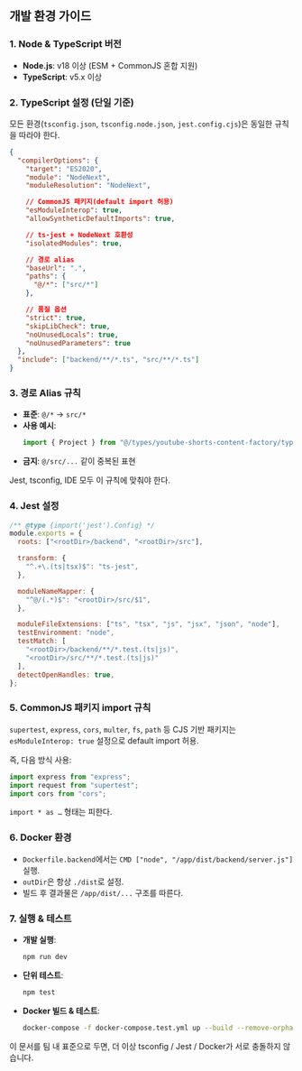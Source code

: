 ## 개발 환경 가이드

### 1. Node & TypeScript 버전

- **Node.js**: v18 이상 (ESM + CommonJS 혼합 지원)
- **TypeScript**: v5.x 이상

### 2. TypeScript 설정 (단일 기준)

모든 환경(`tsconfig.json`, `tsconfig.node.json`, `jest.config.cjs`)은 동일한 규칙을 따라야 한다.

```json
{
  "compilerOptions": {
    "target": "ES2020",
    "module": "NodeNext",
    "moduleResolution": "NodeNext",

    // CommonJS 패키지(default import 허용)
    "esModuleInterop": true,
    "allowSyntheticDefaultImports": true,

    // ts-jest + NodeNext 호환성
    "isolatedModules": true,

    // 경로 alias
    "baseUrl": ".",
    "paths": {
      "@/*": ["src/*"]
    },

    // 품질 옵션
    "strict": true,
    "skipLibCheck": true,
    "noUnusedLocals": true,
    "noUnusedParameters": true
  },
  "include": ["backend/**/*.ts", "src/**/*.ts"]
}
```

### 3. 경로 Alias 규칙

- **표준**: `@/*` → `src/*`
- **사용 예시**:
  ```typescript
  import { Project } from "@/types/youtube-shorts-content-factory/types";
  ```
- **금지**: `@/src/...` 같이 중복된 표현

Jest, tsconfig, IDE 모두 이 규칙에 맞춰야 한다.

### 4. Jest 설정

```javascript
/** @type {import('jest').Config} */
module.exports = {
  roots: ["<rootDir>/backend", "<rootDir>/src"],

  transform: {
    "^.+\.(ts|tsx)$": "ts-jest",
  },

  moduleNameMapper: {
    "^@/(.*)$": "<rootDir>/src/$1",
  },

  moduleFileExtensions: ["ts", "tsx", "js", "jsx", "json", "node"],
  testEnvironment: "node",
  testMatch: [
    "<rootDir>/backend/**/*.test.(ts|js)",
    "<rootDir>/src/**/*.test.(ts|js)"
  ],
  detectOpenHandles: true,
};
```

### 5. CommonJS 패키지 import 규칙

`supertest`, `express`, `cors`, `multer`, `fs`, `path` 등 CJS 기반 패키지는 `esModuleInterop: true` 설정으로 default import 허용.

즉, 다음 방식 사용:

```typescript
import express from "express";
import request from "supertest";
import cors from "cors";
```

`import * as …` 형태는 피한다.

### 6. Docker 환경

- `Dockerfile.backend`에서는 `CMD ["node", "/app/dist/backend/server.js"]` 실행.
- `outDir`은 항상 `./dist`로 설정.
- 빌드 후 결과물은 `/app/dist/...` 구조를 따른다.

### 7. 실행 & 테스트

- **개발 실행**:
  ```bash
  npm run dev
  ```
- **단위 테스트**:
  ```bash
  npm test
  ```
- **Docker 빌드 & 테스트**:
  ```bash
  docker-compose -f docker-compose.test.yml up --build --remove-orphans
  ```

이 문서를 팀 내 표준으로 두면, 더 이상 tsconfig / Jest / Docker가 서로 충돌하지 않습니다.

```